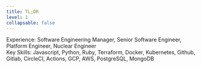 ```yaml
---
title: TL;DR
level: 1
collapsable: false
---
```


Experience: Software Engineering Manager, Senior Software Engineer, Platform Engineer, Nuclear Engineer\
Key Skills: Javascript, Python, Ruby, Terraform, Docker, Kubernetes, Github, Gitlab, CircleCI, Actions, GCP, AWS, PostgreSQL, MongoDB
